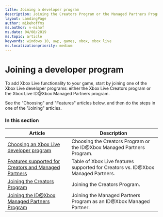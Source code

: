```yaml
---
title: Joining a developer program
description: Joining the Creators Program or the Managed Partners Program.
layout: LandingPage
author: mikehoffms
ms.author: v-mihof
ms.date: 04/08/2019
ms.topic: article
keywords: windows 10, uwp, games, xbox, xbox live
ms.localizationpriority: medium
---
```


# Joining a developer program

To add Xbox Live functionality to your game, start by joining one of the Xbox Live developer programs: either the Xbox Live Creators program or the Xbox Live ID@Xbox Managed Partners program.

See the "Choosing" and "Features" articles below, and then do the steps in one of the "Joining" articles.


### In this section

| Article | Description |
|---------|-------------|
| [Choosing an Xbox Live developer program](../../developer-program-overview.md) | Choosing the Creators Program or the ID@Xbox Managed Partners Program. |
| [Features supported for Creators and Managed Partners](../feature-comparison-table.md) | Table of Xbox Live features supported for Creators vs. ID@Xbox Managed Partners. |
| [Joining the Creators Program](join-creators-program.md) | Joining the Creators Program. |
| [Joining the ID@Xbox Managed Partners Program](join-mp-program.md) | Joining the Managed Partners Program as an ID@Xbox Managed Partner. |
